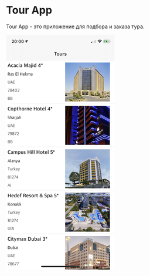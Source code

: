 **Tour App**
=====

Tour App - это приложение для подбора и заказа тура.

![Список](https://github.com/AntonKuznetsov31/TourApp/blob/master/Screeenshots/IMG_2584.png)
